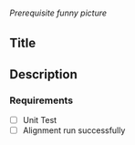 ###### Prerequisite funny picture

## Title

## Description


### Requirements
- [ ] Unit Test
- [ ] Alignment run successfully
